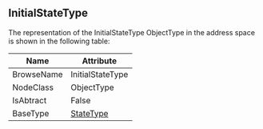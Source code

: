 <!-- objecttype -->
## InitialStateType
The representation of the InitialStateType ObjectType in the address space is shown in the following table:  

|Name|Attribute|
|---|---|
|BrowseName|InitialStateType|
|NodeClass|ObjectType|
|IsAbtract|False|
|BaseType|[StateType](../../../Part5/ObjectTypes/StateType/readme.md)|

